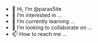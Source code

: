 - 👋 Hi, I’m @paras5ite
- 👀 I’m interested in ...
- 🌱 I’m currently learning ...
- 💞️ I’m looking to collaborate on ...
- 📫 How to reach me ...

<!---
paras5ite/paras5ite is a ✨ special ✨ repository because its `README.md` (this file) appears on your GitHub profile.
You can click the Preview link to take a look at your changes.
--->

